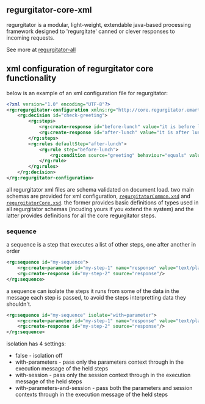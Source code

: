 ## regurgitator-core-xml

regurgitator is a modular, light-weight, extendable java-based processing framework designed to 'regurgitate' canned or clever responses to incoming requests.

See more at [regurgitator-all](http://github.com/talmeym/regurgitator-all)

## xml configuration of regurgitator core functionality

below is an example of an xml configuration file for regurgitator:

```xml
<?xml version="1.0" encoding="UTF-8"?>
<rg:regurgitator-configuration xmlns:rg="http://core.regurgitator.emarte.com" xmlns:xsi="http://www.w3.org/2001/XMLSchema-instance" xsi:schemaLocation="http://core.regurgitator.emarte.com regurgitatorCore.xsd">
	<rg:decision id="check-greeting">
		<rg:steps>
			<rg:create-response id="before-lunch" value="it is before lunch"/>
			<rg:create-response id="after-lunch" value="it is after lunch"/>
		</rg:steps>
		<rg:rules defaultStep="after-lunch">
			<rg:rule step="before-lunch">
				<rg:condition source="greeting" behaviour="equals" value="good morning"/>
			</rg:rule>
		</rg:rules>
	</rg:decision>
</rg:regurgitator-configuration>
```

all regurgitator xml files are schema validated on document load. two main schemas are provided for xml configuration, [``regurgitatorCommon.xsd``](https://github.com/talmeym/regurgitator-core-xml/blob/master/src/main/resources/regurgitatorCommon.xsd) and [``regurgitatorCore.xsd``](https://github.com/talmeym/regurgitator-core-xml/blob/master/src/main/resources/regurgitatorCore.xsd). the former provides basic definitions of types used in all regurgitator schemas (incuding yours if you extend the system) and the latter provides definitions for all the core regurgitator steps.

### sequence

a sequence is a step that executes a list of other steps, one after another in order

```xml
<rg:sequence id="my-sequence">
	<rg:create-parameter id="my-step-1" name="response" value="text/plain"/>
	<rg:create-response id="my-step-2" source="response"/>
</rg:sequence>
```

a sequence can isolate the steps it runs from some of the data in the message each step is passed, to avoid the steps interpretting data they shouldn't. 

```xml
<rg:sequence id="my-sequence" isolate="with=parameter">
	<rg:create-parameter id="my-step-1" name="response" value="text/plain"/>
	<rg:create-response id="my-step-2" source="response"/>
</rg:sequence>
```

isolation has 4 settings:

- false - isolation off
- with-parameters - pass only the parameters context through in the execution message of the held steps
- with-session - pass only the session context through in the execution message of the held steps
- with-parameters-and-session - pass both the parameters and session contexts through in the execution message of the held steps
